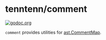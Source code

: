 # tenntenn/comment

[![godoc.org][godoc-badge]][godoc]

`comment` provides utilities for [ast.CommentMap](https://golang.org/go/ast/#CommentMap).

<!-- links -->
[godoc]: https://godoc.org/github.com/tenntenn/comment
[godoc-badge]: https://img.shields.io/badge/godoc-reference-4F73B3.svg?style=flat-square&label=%20godoc.org

